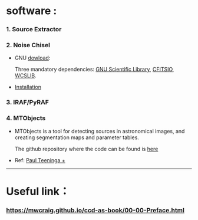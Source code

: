 # software :

### 1. Source Extractor

### 2. Noise Chisel

* GNU [dowload](https://www.gnu.org/software/gnuastro/):

   Three mandatory dependencies: [GNU Scientific Library](http://ftp.rediris.es/mirror/GNU/gsl/), [CFITSIO](https://www.gnu.org/software/gnuastro/manual/html_node/CFITSIO.html), [WCSLIB](https://www.gnu.org/software/gnuastro/manual/html_node/WCSLIB.html).

* [Installation](https://gitlab.com/makhlaghi/reproducible-paper/blob/master/README-hacking.md)

### 3. IRAF/PyRAF

### 4. MTObjects

* MTObjects is a tool for detecting sources in astronomical images, and creating segmentation maps and parameter tables.
   
  The github repository where the code can be found is [here](https://github.com/CarolineHaigh/mtobjects)
   
* Ref: [Paul Teeninga +](https://www.degruyter.com/downloadpdf/j/mathm.2016.1.issue-1/mathm-2016-0006/mathm-2016-0006.pdf)
***

# Useful link：

### https://mwcraig.github.io/ccd-as-book/00-00-Preface.html
